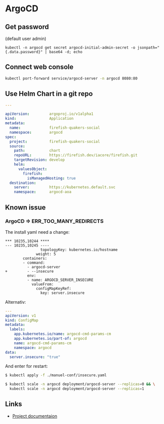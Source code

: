 ArgoCD
======


Get password
------------

(default user admin)


```
kubectl -n argocd get secret argocd-initial-admin-secret -o jsonpath="{.data.password}" | base64 -d; echo
```

Connect web console
-------------------

```bash
kubectl port-forward service/argocd-server -n argocd 8080:80
```

Use Helm Chart in a git repo
----------------------------


```yaml
---

apiVersion:         argoproj.io/v1alpha1
kind:               Application
metadata:
  name:             firefish-quakers-social
  namespace:        argocd
spec:
  project:          firefish-quakers-social
  source:
    path:           chart
    repoURL:        https://firefish.dev/iacore/firefish.git
    targetRevision: develop
    helm:
      valuesObject:
        firefish:
          isManagedHosting: true
  destination:
    server:         https://kubernetes.default.svc
    namespace:      argocd-aoa
```



Known issue
-----------

### ArgoCD => ERR_TOO_MANY_REDIRECTS

The install yaml need a change:

```
*** 10235,10244 ****
--- 10235,10245 ----
                topologyKey: kubernetes.io/hostname
              weight: 5
        containers:
        - command:
          - argocd-server
+         - --insecure
          env:
          - name: ARGOCD_SERVER_INSECURE
            valueFrom:
              configMapKeyRef:
                key: server.insecure
```

Alternativ:

```yaml
---
apiVersion: v1
kind: ConfigMap
metadata:
  labels:
    app.kubernetes.io/name: argocd-cmd-params-cm
    app.kubernetes.io/part-of: argocd
    name: argocd-cmd-params-cm
    namespace: argocd
data:
  server.insecure: "true"
```


And enter for restart:

```bash
$ kubectl apply -f ./manuel-conf/insecure.yaml

$ kubectl scale -n argocd deployment/argocd-server --replicas=0 && \
  kubectl scale -n argocd deployment/argocd-server --replicas=1
```


Links
-----

- [Project documentaion](https://argo-cd.readthedocs.io/en/stable/)
